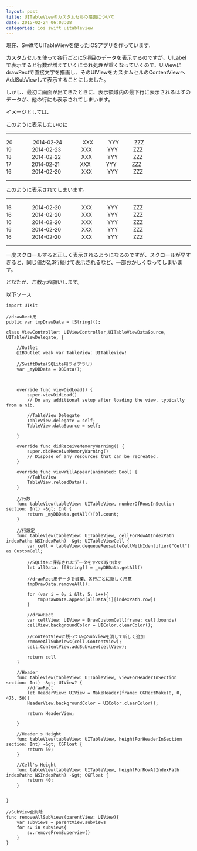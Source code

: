 ```yaml
---
layout: post
title: UITableViewのカスタムセルの描画について
date: 2015-02-24 06:03:08
categories: ios swift uitableview
---
```

<p>現在、SwiftでUITableViewを使ったiOSアプリを作っています.</p>

<p>カスタムセルを使って各行ごとに5項目のデータを表示するのですが、UILabelで表示すると行数が増えていくにつれ処理が重くなっていくので、UIViewにdrawRectで直接文字を描画し、そのUIViewをカスタムセルのContentViewへAddSubViewして表示することにしました。</p>

<p>しかし、最初に画面が出てきたときに、表示領域内の最下行に表示されるはずのデータが、他の行にも表示されてしまいます。</p>

<p>イメージとしては、</p>

<p>このように表示したいのに</p>

<hr>

<p>20　　　　2014-02-24　　　　XXX　　　YYY　　　ZZZ<br>
19　　　　2014-02-23　　　　XXX　　　YYY　　　ZZZ<br>
18　　　　2014-02-22　　　　XXX　　　YYY　　　ZZZ<br>
17　　　　2014-02-21　　　　XXX　　　YYY　　　ZZZ<br>
16　　　　2014-02-20　　　　XXX　　　YYY　　　ZZZ</p>

<hr>

<p>このように表示されてしまいます。</p>

<hr>

<p>16　　　　2014-02-20　　　　XXX　　　YYY　　　ZZZ<br>
16　　　　2014-02-20　　　　XXX　　　YYY　　　ZZZ<br>
16　　　　2014-02-20　　　　XXX　　　YYY　　　ZZZ<br>
16　　　　2014-02-20　　　　XXX　　　YYY　　　ZZZ<br>
16　　　　2014-02-20　　　　XXX　　　YYY　　　ZZZ</p>

<hr>

<p>一度スクロールすると正しく表示されるようになるのですが、スクロールが早すぎると、同じ値が2,3行続けて表示されるなど、一部おかしくなってしまいます。</p>

<p>どなたか、ご教示お願いします。</p>

<p>以下ソース</p>

```
import UIKit

//drawRect用
public var tmpDrawData = [String]();

class ViewController: UIViewController,UITableViewDataSource, UITableViewDelegate, {

    //Outlet
    @IBOutlet weak var TableView: UITableView!

    //SwiftData(SQLite用ライブラリ)
    var _myDBData = DBData();   



    override func viewDidLoad() {
        super.viewDidLoad()
        // Do any additional setup after loading the view, typically from a nib.

        //TableView Delegate
        TableView.delegate = self;
        TableView.dataSource = self;

    }

    override func didReceiveMemoryWarning() {
        super.didReceiveMemoryWarning()
        // Dispose of any resources that can be recreated.
    }

    override func viewWillAppear(animated: Bool) {
        //TableView
        TableView.reloadData();
    }

    //行数
    func tableView(tableView: UITableView, numberOfRowsInSection section: Int) -&gt; Int {
        return _myDBData.getAll()[0].count;
    }

    //行設定
    func tableView(tableView: UITableView, cellForRowAtIndexPath indexPath: NSIndexPath) -&gt; UITableViewCell {
        var cell = tableView.dequeueReusableCellWithIdentifier("Cell") as CustomCell;

        //SQLiteに保存されたデータをすべて取り出す
        let allData: [[String]] = _myDBData.getAll()

        //drawRect用データを破棄、各行ごとに新しく用意
        tmpDrawData.removeAll();

        for (var i = 0; i &lt; 5; i++){
            tmpDrawData.append(allData[i][indexPath.row])
        }

        //drawRect
        var cellView: UIView = DrawCustomCell(frame: cell.bounds)
        cellView.backgroundColor = UIColor.clearColor();

        //ContentViewに残っているSubviewを消して新しく追加
        removeAllSubViews(cell.ContentView);
        cell.ContentView.addSubview(cellView);

        return cell
    }

    //Header
    func tableView(tableView: UITableView, viewForHeaderInSection section: Int) -&gt; UIView? {
        //drawRect
        let HeaderView: UIView = MakeHeader(frame: CGRectMake(0, 0, 475, 50))
        HeaderView.backgroundColor = UIColor.clearColor();

        return HeaderView;

    }

    //Header's Height
    func tableView(tableView: UITableView, heightForHeaderInSection section: Int) -&gt; CGFloat {
        return 50;
    }

    //Cell's Height
    func tableView(tableView: UITableView, heightForRowAtIndexPath indexPath: NSIndexPath) -&gt; CGFloat {
        return 40;
    }


}

//SubView全削除
func removeAllSubViews(parentView: UIView){
    var subviews = parentView.subviews
    for sv in subviews{
        sv.removeFromSuperview()
    }
}
```
